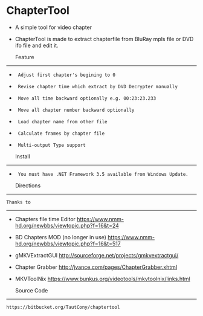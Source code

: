 # ChapterTool #

- A simple tool for video chapter
- ChapterTool is made to extract chapterfile from BluRay mpls file or DVD ifo file and edit it.

    Feature
--------------------
-      Adjust first chapter's begining to 0
-      Revise chapter time which extract by DVD Decrypter manually
-      Move all time backward optionally e.g. 00:23:23.233
-      Move all chapter number backward optionally
-      Load chapter name from other file
-      Calculate frames by chapter file
-      Multi-output Type support

    Install
--------------------
-      You must have .NET Framework 3.5 available from Windows Update.

    Directions
--------------------

    Thanks to
--------------------
 - Chapters file time Editor
    https://www.nmm-hd.org/newbbs/viewtopic.php?f=16&t=24
 - BD Chapters MOD (no longer in use)
    https://www.nmm-hd.org/newbbs/viewtopic.php?f=16&t=517
 - gMKVExtractGUI
    http://sourceforge.net/projects/gmkvextractgui/
 - Chapter Grabber
    http://jvance.com/pages/ChapterGrabber.xhtml
 - MKVToolNix
    https://www.bunkus.org/videotools/mkvtoolnix/links.html

    Source Code
--------------------
    https://bitbucket.org/TautCony/chaptertool